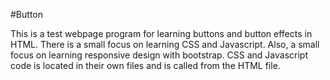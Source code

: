 #Button

This is a test webpage program for learning buttons and button effects in HTML. There
is a small focus on learning CSS and Javascript. Also, a small focus on learning responsive design with bootstrap. CSS and Javascript code is located 
in their own files and is called from the HTML file. 